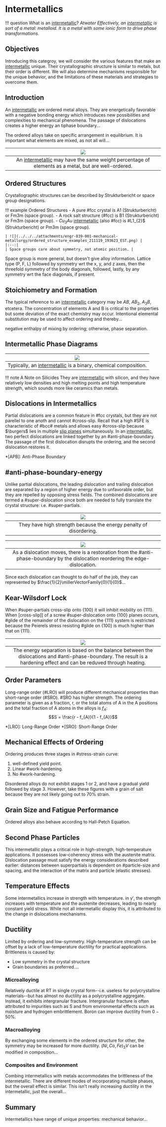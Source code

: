 <!-- 211119 -->
# Intermetallics

!!! question What is an [intermetallic](intermetallic.md)? <cite> Atwater
    Effectively, an [intermetallic](intermetallic.md) is sort of a metal: metalloid.
    It is a metal with some ionic form to drive phase transformations.



## Objectives
Introducing this categroy, we will consider the various features that make an [intermetallic](intermetallic.md) unique.
Their crystallographic structure is similar to metals, but their order is different.
We will also determine mechanisms responsible for the unique behavior, and the limitations of these materials and strategies to overcome them.



## Introduction
An [intermetallic](intermetallic.md) are ordered metal alloys.
They are energetically favorable with a negative bonding energy which introduces new possibilities and complexities to mechanical phenomena.
The passage of dislocations creates a higher energy an tiphase boundary...

The ordered alloys take on specific arrangement in equilibrium.
It is important what elements are mixed, as not all will...

| ![](../../../attachments/engr-839-001-mechanical-metallurgy/difference_between_intermetallic_and_metal_211119_193417_EST.png) |
|:--:|
| An [intermetallic](intermetallic.md) may have the same weight percentage of elements as a metal, but are well-ordered. |



## Ordered Structures
Crystallographic structures can be described by Strukturbericht or space group designations.

!!! example Ordered Structures
    - A pure #fcc crystal is A1 (Strukturbericht) or Fm3m (space group).
    - A rock salt structure (#fcc) is B1 (Strukturbericht) or Fm3m (space group).
    - $Cu_{3}Au$ [intermetallic](intermetallic.md) (also #fcc) is #L1_{2}$ (Strukturbericht) or Pm3m (space group).

    | ![](../../../attachments/engr-839-001-mechanical-metallurgy/ordered_structure_examples_211119_193623_EST.png) |
    |:--:|
    | Space groups care about symmetry, not atomic position. |

Space group is more general, but doesn't give alloy information.
Lattice type (P, F, L) followed by symmetry wrt the x, y, and z axes, then the threefold symmetry of the body diagonals, followed, lastly, by any symmetry wrt the face diagonals, if present.



## Stoichiometry and Formation
The typical reference to an [intermetallic](intermetallic.md) category may be $AB$, $AB_{2}$, $A_{3}B$, etcetera.
The concentration of elements A and B is critical to the properties but some deviation of the exact chemistry may occur.
Intentional elemental substitution may be used to affect ordering and thereby...

negative enthalpy of mixing by ordering; otherwise, phase separation.



## Intermetallic Phase Diagrams
| ![](../../../attachments/engr-839-001-mechanical-metallurgy/intermetallic_phase_diagram_examples_211119_193704_EST.png) |
|:--:|
| Typically, an [intermetallic](intermetallic.md) is a binary, chemical composition. |

!!! note A Note on Silicides
    They are [intermetallic](intermetallic.md) with silicon, and they have relatively low densities and high melting points and high temperature strength, which sounds more like ceramics than metals.



## Dislocations in Intermetallics
Partial dislocations are a common feature in #fcc crystals, but they are not parellel to one anoth and cannot #cross-slip.
Recall that a high #SFE is characteristic of #bcc# metals and allows easy #cross-slip because $\burgers$ lies in multiple [slip planes](slip-plane.md) simultaneously.
In an [intermetallic](intermetallic.md), two perfect dislocations are linked together by an #anti-phase-boundary.
The passage of the first dislocation disrupts the ordering, and the second dislocation restores it.

*[APB]: Anti-Phase Boundary



## #anti-phase-boundary-energy
Unlike partial dislocations, the leading dislocation and trailing dislocation are separated by a region of higher energy due to unfavorable order, but they are repelled by opposing stress fields.
The combined dislocations are termed a #super-dislocation since both are needed to fully translate the crystal structure: i.e. #super-partials.

| ![](../../../attachments/engr-839-001-mechanical-metallurgy/burgers_vector_in_multiple_planes_211119_194851_EST.png) |
|:--:|
| They have high strength because the energy penalty of disordering. |

| ![](../../../attachments/engr-839-001-mechanical-metallurgy/antiphase_boundary_depicted_211119_200251_EST.png) |
|:--:|
| As a dislocation moves, there is a restoration from the #anti-phase-boundary by the dislocation reordering the edge-dislocation. |

Since each dislocation can thought to do half of the job, they can represented by $\frac{1}{2}\millerVectorFamily{0}{1}{0}$...



## Kear-Wilsdorf Lock
When #super-partials cross-slip onto {100} it will inhibit mobility on {111}.
When [cross-slip]] of a screw #super-dislocation onto {100} planes occurs, #glide of the remainder of the dislocation on the {111} system is restricted because the Peierels stress resisting #glide on {100} is much higher than that on {111}.

| ![](../../../attachments/engr-839-001-mechanical-metallurgy/kear_wilsdord_lock_211119_200330_EST.png) |
|:--:|
| The energy separation is based on the balance between the dislocations and #anti-phase-boundary. The result is a hardening effect and can be reduved through heating. |



## Order Parameters
Long-range order (#LRO) will produce different mechanical properties than short-range order (#SRO).
#SRO has higher strength.
The ordering parameter is given as a fraction, r, or the total atoms of A in the A positions and the total fraction of A atoms in the alloys is $f_{A}$: $$S = \frac{r - f_{A}}{1 - f_{A}}$$

*[LRO]: Long-Range Order
*[SRO]: Short-Range Order



## Mechanical Effects of Ordering
Ordering produces three stages in #stress-strain curve:
1. well-defined yield point.
2. Linear #work-hardening.
3. No #work-hardening.

Disordered alloys do not exhibit stages 1 or 2, and have a gradual yield followed by stage 3.
However, take these figures with a grain of salt because they are not likely going out to 70\% strain.



## Grain Size and Fatigue Performance
Ordered alloys also behave according to Hall-Petch Equation.



<!-- 211129 -->
## Second Phase Particles
This intermetallic plays a critical role in high-strength, high-temperature applications.
It possesses low-coherency stress with the austenite matrix.
Dislocation passage must satisfy the energy considerations described earlier: distances between superpartials is dependent on #particle-size and spacing, and the interaction of the matrix and particle (elastic stresses).



## Temperature Effects
Some intermetallics increase in strength with temperature.
in $\gamma'$, the strength increases with temperature and the austenite decreases, leading to nearly constant yield stress.
While not all intermetallic display this, it is attributed to the change in dislocations mechanisms.



## Ductility
Limited by ordering and low-symmetry.
High-temperature strength can be offset by a lack of low-temperature ductility for practical applications.
Brittleness is caused by:

- Low symmetry in the crystal structure
- Grain boundaries as preferred....


### Microalloying
Relatively ductile at RT in single crystal form--i.e. useless for polycrystalline materials--but has almost no ductility as a polycrystalline aggregate.
Instead, it exhibits intergranular fracture.
Intergranular fracture is often attributed to impurities such as S and from environmental effects such as moisture and hydrogen embrittlement.
Boron can improve ductility from $0-50\%$.


### Macroalloying
By exchanging some elements in the ordered structure for other, the symmetry may be increased for more ductility.
$(Ni, Co, Fe)_{3}V$ can be modified in composition...


### Composites and Environment
Combing intermetallics with metals accommodates the brittleness of the intermetallic.
There are different modes of incorporating multiple phases, but the overall effect is similar.
This isn't really increasing ductility in the intermetallic, just the overall...



## Summary
Intermetallics have range of unique properties: mechanical behavior...